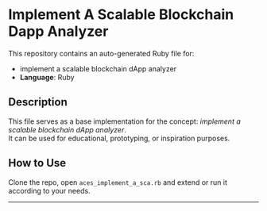 # Implement A Scalable Blockchain Dapp Analyzer

This repository contains an auto-generated Ruby file for:

- implement a scalable blockchain dApp analyzer
- **Language**: Ruby

## Description

This file serves as a base implementation for the concept: *implement a scalable blockchain dApp analyzer*.  
It can be used for educational, prototyping, or inspiration purposes.

## How to Use

Clone the repo, open `aces_implement_a_sca.rb` and extend or run it according to your needs.

---


